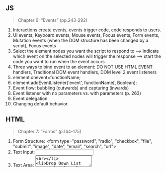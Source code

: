 ## JS ##
>Chapter 6: “Events” (pp.243-292)
1. Interactions create events, events trigger code, code responds to users.
2. UI events, Keyboard events, Mouse events, Focus events, Form events, Mutation events (when the DOM structure has been changed by a script), Focus events
3. Select the element nodes you want the script to respond to --> indicate which event on the selected nodes will trigger the response --> start the code you want to run when the event occurs.
4. Three ways to bind event to an element: DO NOT USE HTML EVENT handlers, Traditional DOM event handlers, DOM level 2 event listeners
5. element.onevent=functionName;
6. element.addEventListener('event', functionName[, Boolean];
7. Event flow: bubbling (outwards) and capturing (inwards)
8. Event listener with no parameters vs. with parameters (p. 263)
9. Event delegation
10. Changing default behavior


## HTML ##

> Chapter 7: “Forms” (p.144-175)

1. Form Structure: <form type="password", "radio", "checkbox", "file", "submit", "image", "date", "email", "search", "url"><br>
2. Text Input: <input><br>
3. Text Area: <textarea><br>
4. Drop Down List Box, Multiple Select Box <select><br>
5. Button & Hidden Controls <button><br>
6. Labelling Form Controls: <label><br>
7. Grouping Form Elements <fieldset> <legend>
  
> Chapter 14: “Lists, Tables & Forms” (pp.330-357)
  
1. Bullet Point Styles: list-style-type<br>
  2. Images for Bullets: list-style-image<br>
  3. Positioning the Marker: list-style-position<br>
  4. List Shorthand: list-style<br>
  5. Table Properties on p. 337<br>
  6. Border on Empty Cells: empty-cells<br>
  7. Gaps between Cells: border-spacing, border-collapse<br>
  8. Styling Forms, Text Inputs, Submit Buttons, Fieldsets & Legends<br>
  9. Aligning Form Controls
  

